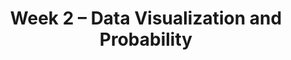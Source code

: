 ---
title: Week 2 – Data Visualization and Probability
weekNumber: 2
days:
    - date: 2025-07-07
      events:
        - name: LEC 4
          type: lecture
          title: Data Visualization and Distributions
          #url: http://datahub.ucsd.edu/user-redirect/git-sync?repo=https://github.com/dsc-courses/dsc10-2025-sp&subPath=lectures/lec03/lec03.ipynb
          #html: resources/lectures/lec04/lec04.html
          podcast:
          # readings:
          #   - name: BPD 1-6
          #     url: https://notes.dsc10.com/01-getting_started/tools.html
        - name: QUIZ 1
          type: quiz
          title: Quiz 1 covers Lectures 1-3
        - name: HW 1
          type: hw
          title: Basic Python, Arrays, and DataFrames
          url: http://datahub.ucsd.edu/user-redirect/git-sync?repo=https://github.com/dsc-courses/dsc10-2025-su&subPath=homeworks/hw1/hw1.ipynb
    - date: 2025-07-08
      events:
        - name: LEC 5
          type: lecture
          title: Histograms, Functions, and Applying
          # url: http://datahub.ucsd.edu/user-redirect/git-sync?repo=https://github.com/dsc-courses/dsc10-2025-sp&subPath=lectures/lec05/lec05.ipynb
          # html: resources/lectures/lec05/lec05.html
          podcast:
          # readings:
          #   - name: BPD 1-6
          #     url: https://notes.dsc10.com/01-getting_started/tools.html
    - date: 2025-07-09
      events:
        - name: LEC 6
          type: lecture
          title: Grouping on Multiple Columns, Merging, Conditional Statements and Iteration
          # url: http://datahub.ucsd.edu/user-redirect/git-sync?repo=https://github.com/dsc-courses/dsc10-2025-sp&subPath=lectures/lec06/lec06.ipynb
          # html: resources/lectures/lec06/lec06.html
          podcast:
          # readings:
          #   - name: BPD 1-6
          #     url: https://notes.dsc10.com/01-getting_started/tools.html
        - name: LAB 2
          type: lab
          title: Data Visualizations and Python Functions
    - date: 2025-07-11
      events:
        - name: LEC 7
          type: lecture
          title: Probability
          # url: http://datahub.ucsd.edu/user-redirect/git-sync?repo=https://github.com/dsc-courses/dsc10-2025-sp&subPath=lectures/lec07/lec07.ipynb
          # html: resources/lectures/lec07/lec07.html
          podcast:
          # readings:
          #   - name: BPD 1-6
          #     url: https://notes.dsc10.com/01-getting_started/tools.html
        - name: HW 2
          type: hw
          title: DataFrames, Data Visualization, and Functions
---